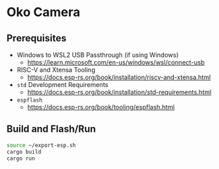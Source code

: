 # Oko Camera

## Prerequisites

- Windows to WSL2 USB Passthrough (if using Windows)
  - <https://learn.microsoft.com/en-us/windows/wsl/connect-usb>
- RISC-V and Xtensa Tooling
  - <https://docs.esp-rs.org/book/installation/riscv-and-xtensa.html>
- `std` Development Requirements
  - <https://docs.esp-rs.org/book/installation/std-requirements.html>
- `espflash`
  - <https://docs.esp-rs.org/book/tooling/espflash.html>

## Build and Flash/Run

```bash
source ~/export-esp.sh
cargo build
cargo run
```
